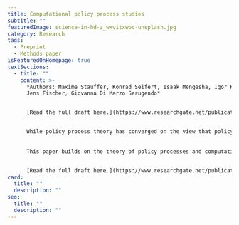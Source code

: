 ```yaml
---
title: Computational policy process studies
subtitle: ""
featuredImage: science-in-hd-z_wxvitxwpc-unsplash.jpg
category: Research
tags:
  - Preprint
  - Methods paper
isFeaturedOnHomepage: true
textSections:
  - title: ""
    content: >-
      *Authors: Maxime Stauffer, Konrad Seifert, Isaak Mengesha, Igor Krawczuk,
      Jens Fischer, Giovanna Di Marzo Serugendo*


      [Read the full draft here.](https://www.researchgate.net/publication/351114474_Computational_Policy_Process_Studies)


      While policy process theory has converged on the view that policymaking can be studied as a complex system, the literature has only minimally used the methodological complement to the theory - experiments performed with computational models. Implementations are rare, mainly pushed by computer scientists in trans-disciplinary work and often so detached from mainstream theory that they form a separate line of research instead of testing theories from the social sciences.
      
      
      This paper builds on the theory of policy processes and computational sciences to advance the computational turn of policy process studies. We examine how and why complexity science lends itself to study policymaking, propose a workflow to guide the creation of computational policy process models, describe the contours of a computational approach to policy process modeling and define goals for future research that follow from this computational turn. Overall, we aim to promote a computational turn of policy process studies that is empirical and hypothesis-driven.


      [Read the full draft here.](https://www.researchgate.net/publication/351114474_Computational_Policy_Process_Studies)
card:
  title: ""
  description: ""
seo:
  title: ""
  description: ""
---
```

